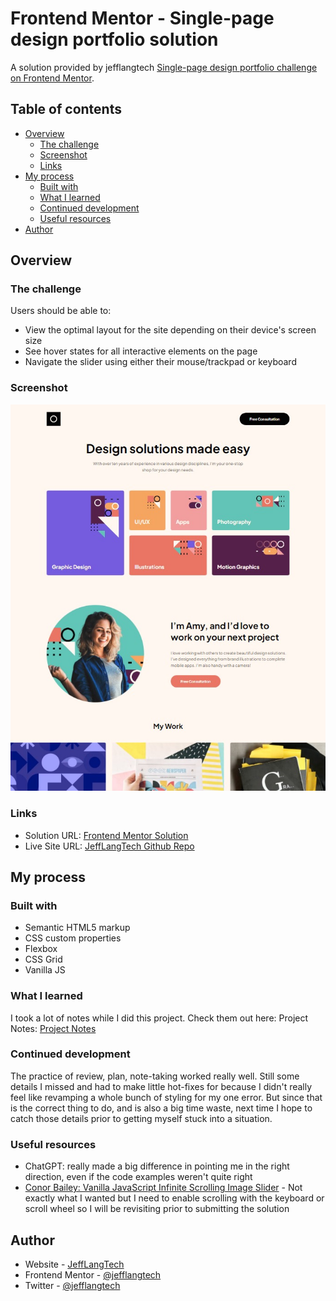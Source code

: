 # Frontend Mentor - Single-page design portfolio solution

A solution provided by jefflangtech [Single-page design portfolio challenge on Frontend Mentor](https://www.frontendmentor.io/challenges/singlepage-design-portfolio-2MMhyhfKVo).

## Table of contents

- [Overview](#overview)
  - [The challenge](#the-challenge)
  - [Screenshot](#screenshot)
  - [Links](#links)
- [My process](#my-process)
  - [Built with](#built-with)
  - [What I learned](#what-i-learned)
  - [Continued development](#continued-development)
  - [Useful resources](#useful-resources)
- [Author](#author)

## Overview

### The challenge

Users should be able to:

- View the optimal layout for the site depending on their device's screen size
- See hover states for all interactive elements on the page
- Navigate the slider using either their mouse/trackpad or keyboard

### Screenshot

![](./preview.jpg)

### Links

- Solution URL: [Frontend Mentor Solution](https://your-solution-url.com)
- Live Site URL: [JeffLangTech Github Repo](https://jefflangtech.github.io/design-portfolio/index.html)

## My process

### Built with

- Semantic HTML5 markup
- CSS custom properties
- Flexbox
- CSS Grid
- Vanilla JS

### What I learned

I took a lot of notes while I did this project. Check them out here: 
Project Notes: [Project Notes](./NOTES.md)

### Continued development

The practice of review, plan, note-taking worked really well. Still some details I missed and had to make little hot-fixes for because I didn't really feel like revamping a whole bunch of styling for my one error. But since that is the correct thing to do, and is also a big time waste, next time I hope to catch those details prior to getting myself stuck into a situation.

### Useful resources

- ChatGPT: really made a big difference in pointing me in the right direction, even if the code examples weren't quite right
- [Conor Bailey: Vanilla JavaScript Infinite Scrolling Image Slider](https://youtu.be/4UXJb4rjeDg) - Not exactly what I wanted but I need to enable scrolling with the keyboard or scroll wheel so I will be revisiting prior to submitting the solution

## Author

- Website - [JeffLangTech](https://jefflangtech.github.io/)
- Frontend Mentor - [@jefflangtech](https://www.frontendmentor.io/profile/jefflangtech)
- Twitter - [@jefflangtech](https://www.twitter.com/jefflangtech)
